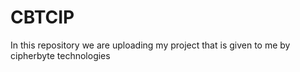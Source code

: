 # CBTCIP
In this repository we are uploading my project that is given to me by cipherbyte technologies

